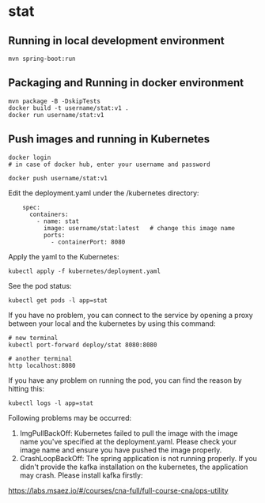 # stat

## Running in local development environment

```
mvn spring-boot:run
```

## Packaging and Running in docker environment

```
mvn package -B -DskipTests
docker build -t username/stat:v1 .
docker run username/stat:v1
```

## Push images and running in Kubernetes

```
docker login 
# in case of docker hub, enter your username and password

docker push username/stat:v1
```

Edit the deployment.yaml under the /kubernetes directory:
```
    spec:
      containers:
        - name: stat
          image: username/stat:latest   # change this image name
          ports:
            - containerPort: 8080

```

Apply the yaml to the Kubernetes:
```
kubectl apply -f kubernetes/deployment.yaml
```

See the pod status:
```
kubectl get pods -l app=stat
```

If you have no problem, you can connect to the service by opening a proxy between your local and the kubernetes by using this command:
```
# new terminal
kubectl port-forward deploy/stat 8080:8080

# another terminal
http localhost:8080
```

If you have any problem on running the pod, you can find the reason by hitting this:
```
kubectl logs -l app=stat
```

Following problems may be occurred:

1. ImgPullBackOff:  Kubernetes failed to pull the image with the image name you've specified at the deployment.yaml. Please check your image name and ensure you have pushed the image properly.
1. CrashLoopBackOff: The spring application is not running properly. If you didn't provide the kafka installation on the kubernetes, the application may crash. Please install kafka firstly:

https://labs.msaez.io/#/courses/cna-full/full-course-cna/ops-utility

